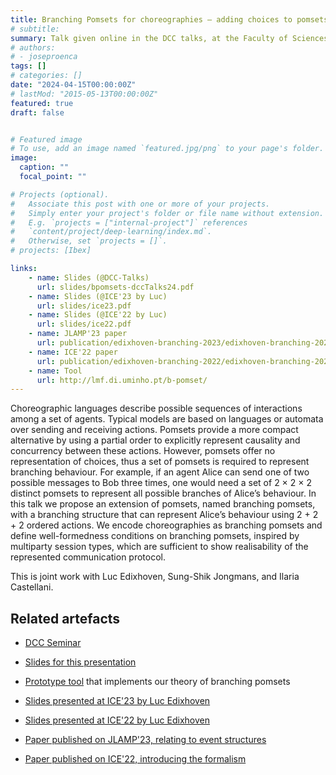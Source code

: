 ```yaml
---
title: Branching Pomsets for choreographies – adding choices to pomsets
# subtitle: 
summary: Talk given online in the DCC talks, at the Faculty of Sciences of the University of Porto (FCUP), Portugal
# authors:
# - joseproenca
tags: []
# categories: []
date: "2024-04-15T00:00:00Z"
# lastMod: "2015-05-13T00:00:00Z"
featured: true
draft: false


# Featured image
# To use, add an image named `featured.jpg/png` to your page's folder. 
image:
  caption: ""
  focal_point: ""

# Projects (optional).
#   Associate this post with one or more of your projects.
#   Simply enter your project's folder or file name without extension.
#   E.g. `projects = ["internal-project"]` references 
#   `content/project/deep-learning/index.md`.
#   Otherwise, set `projects = []`.
# projects: [Ibex]

links:
    - name: Slides (@DCC-Talks)
      url: slides/bpomsets-dccTalks24.pdf
    - name: Slides (@ICE'23 by Luc)
      url: slides/ice23.pdf
    - name: Slides (@ICE'22 by Luc)
      url: slides/ice22.pdf
    - name: JLAMP'23 paper
      url: publication/edixhoven-branching-2023/edixhoven-branching-2023.pdf
    - name: ICE'22 paper
      url: publication/edixhoven-branching-2022/edixhoven-branching-2022.pdf
    - name: Tool
      url: http://lmf.di.uminho.pt/b-pomset/
---
```


Choreographic languages describe possible sequences of interactions among a set of agents. Typical models are based on languages or automata over sending and receiving actions. Pomsets provide a more compact alternative by using a partial order to explicitly represent causality and concurrency between these actions. However, pomsets offer no representation of choices, thus a set of pomsets is required to represent branching behaviour. For example, if an agent Alice can send one of two possible messages to Bob three times, one would need a set of 2 × 2 × 2 distinct pomsets to represent all possible branches of Alice’s behaviour. In this talk we propose an extension of pomsets, named branching pomsets, with a branching structure that can represent Alice’s behaviour using 2 + 2 + 2 ordered actions. We encode choreographies as branching pomsets and define well-formedness conditions on branching pomsets, inspired by multiparty session types, which are sufficient to show realisability of the represented communication protocol.

This is joint work with Luc Edixhoven, Sung-Shik Jongmans, and Ilaria Castellani.

## Related artefacts

 - [DCC Seminar](https://www.dcc.fc.up.pt/site/eventos/talks-at-dcc-por-jose-proenca-dcc-fcup-cister)

 - [Slides for this presentation](/slides/bpomsets-dccTalks24.pdf)

 - [Prototype tool](http://lmf.di.uminho.pt/b-pomset/) that implements our theory of branching pomsets

 - [Slides presented at ICE'23 by Luc Edixhoven](/slides/ice23.pdf)

 - [Slides presented at ICE'22 by Luc Edixhoven](/slides/ice22.pdf)

 - [Paper published on JLAMP'23, relating to event structures](/publication/edixhoven-branching-2023/edixhoven-branching-2023.pdf)

 - [Paper published on ICE'22, introducing the formalism](/publication/edixhoven-branching-2022/edixhoven-branching-2022.pdf)

<!-- The slides are available [online](https://docs.google.com/presentation/d/1Preif0pc99FxSlXRImtWv1SHTSXKwG150pDVy9bOWpU/edit?usp=sharing). -->

